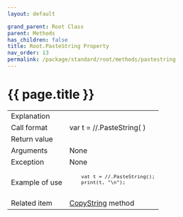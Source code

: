 ```yaml
---
layout: default

grand_parent: Root Class
parent: Methods
has_children: false
title: Root.PasteString Property
nav_order: 13
permalink: /package/standard/root/methods/pastestring
---
```

# {{ page.title }}

<table>
  <tr>
    <td>Explanation</td>
    <td colspan="2"></td>
  </tr>
  <tr>
    <td>Call format</td>
    <td colspan="2">var t = //.PasteString( )</td>
  </tr>
  <tr>
    <td>Return value</td>
    <td colspan="2"></td>
  </tr>  
  <tr>
    <td>Arguments</td>
    <td colspan="2">None</td>
  </tr>
  <tr>
    <td>Exception</td>
    <td colspan="2">None</td>
  </tr>
  <tr>
    <td>Example of use</td>
    <td colspan="2">
    <code><pre>
    vat t = //.PasteString();
    print(t, "\n");
    </pre></code></td>
  </tr>
  <tr>
    <td>Related item</td>
    <td colspan="2"><a href="/package/standard/root/methods/copystring">CopyString</a> method</td>
  </tr>
</table>



